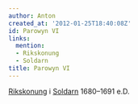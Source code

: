 ```yaml
---
author: Anton
created_at: '2012-01-25T18:40:08Z'
id: Parowyn VI
links:
  mention:
  - Rikskonung
  - Soldarn
title: Parowyn VI
---
```


[Rikskonung] i [Soldarn] 1680–1691 e.D.

  [Rikskonung]: Rikskonung
  [Soldarn]: Soldarn
